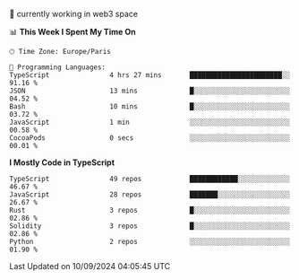 🔭 currently working in web3 space

<!--START_SECTION:waka-->
📊 **This Week I Spent My Time On** 

```text
🕑︎ Time Zone: Europe/Paris

💬 Programming Languages: 
TypeScript               4 hrs 27 mins       ███████████████████████░░   91.16 % 
JSON                     13 mins             █░░░░░░░░░░░░░░░░░░░░░░░░   04.52 % 
Bash                     10 mins             █░░░░░░░░░░░░░░░░░░░░░░░░   03.72 % 
JavaScript               1 min               ░░░░░░░░░░░░░░░░░░░░░░░░░   00.58 % 
CocoaPods                0 secs              ░░░░░░░░░░░░░░░░░░░░░░░░░   00.01 % 
```

**I Mostly Code in TypeScript** 

```text
TypeScript               49 repos            ████████████░░░░░░░░░░░░░   46.67 % 
JavaScript               28 repos            ███████░░░░░░░░░░░░░░░░░░   26.67 % 
Rust                     3 repos             █░░░░░░░░░░░░░░░░░░░░░░░░   02.86 % 
Solidity                 3 repos             █░░░░░░░░░░░░░░░░░░░░░░░░   02.86 % 
Python                   2 repos             ░░░░░░░░░░░░░░░░░░░░░░░░░   01.90 % 
```




 Last Updated on 10/09/2024 04:05:45 UTC
<!--END_SECTION:waka-->
